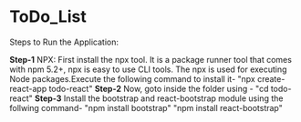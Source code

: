 # ToDo_List

Steps to Run the Application:

**Step-1**  NPX: First install the npx tool. It is a package runner tool that comes with npm 5.2+, npx is easy to use CLI tools. The npx is used for executing Node packages.Execute the following command to install it- "npx create-react-app todo-react"
**Step-2** Now, goto inside the folder using - "cd todo-react"
**Step-3** Install the bootstrap and react-bootstrap module using the follwing command-
"npm install bootstrap"
"npm install react-bootstrap"
